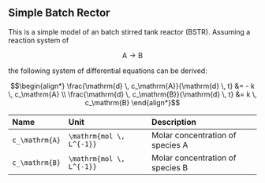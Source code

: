 ## Simple Batch Rector

This is a simple model of an batch stirred tank reactor (BSTR). Assuming a reaction system of

```math
\mathrm{A} \rightarrow \mathrm{B}
```

the following system of differential equations can be derived:


```math
\begin{align*}
\frac{\mathrm{d} \, c_\mathrm{A}}{\mathrm{d} \, t} &= - k \, c_\mathrm{A} \\
\frac{\mathrm{d} \, c_\mathrm{B}}{\mathrm{d} \, t} &= k \, c_\mathrm{B}
\end{align*}
```

| Name  | Unit  | Description |
| :--- | :--- | :--- |
|``c_\mathrm{A}``| ``\mathrm{mol \, L^{-1}}`` | Molar concentration of species A |
|``c_\mathrm{B}``| ``\mathrm{mol \, L^{-1}}`` | Molar concentration of species B |